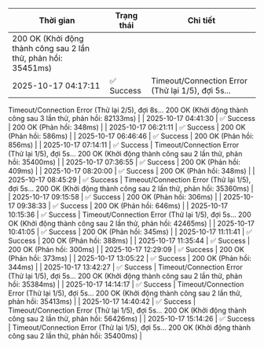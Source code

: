 | Thời gian | Trạng thái | Chi tiết |
|---|---|---|
200 OK (Khởi động thành công sau 2 lần thử, phản hồi: 35451ms) |
| 2025-10-17 04:17:11 | ✅ Success | Timeout/Connection Error (Thử lại 1/5), đợi 5s...
Timeout/Connection Error (Thử lại 2/5), đợi 8s...
200 OK (Khởi động thành công sau 3 lần thử, phản hồi: 82133ms) |
| 2025-10-17 04:41:30 | ✅ Success | 200 OK (Phản hồi: 348ms) |
| 2025-10-17 06:21:11 | ✅ Success | 200 OK (Phản hồi: 586ms) |
| 2025-10-17 06:46:46 | ✅ Success | 200 OK (Phản hồi: 856ms) |
| 2025-10-17 07:14:11 | ✅ Success | Timeout/Connection Error (Thử lại 1/5), đợi 5s...
200 OK (Khởi động thành công sau 2 lần thử, phản hồi: 35400ms) |
| 2025-10-17 07:36:55 | ✅ Success | 200 OK (Phản hồi: 409ms) |
| 2025-10-17 08:20:00 | ✅ Success | 200 OK (Phản hồi: 348ms) |
| 2025-10-17 08:45:29 | ✅ Success | Timeout/Connection Error (Thử lại 1/5), đợi 5s...
200 OK (Khởi động thành công sau 2 lần thử, phản hồi: 35360ms) |
| 2025-10-17 09:15:58 | ✅ Success | 200 OK (Phản hồi: 306ms) |
| 2025-10-17 09:38:33 | ✅ Success | 200 OK (Phản hồi: 646ms) |
| 2025-10-17 10:15:36 | ✅ Success | Timeout/Connection Error (Thử lại 1/5), đợi 5s...
200 OK (Khởi động thành công sau 2 lần thử, phản hồi: 42465ms) |
| 2025-10-17 10:41:05 | ✅ Success | 200 OK (Phản hồi: 345ms) |
| 2025-10-17 11:11:41 | ✅ Success | 200 OK (Phản hồi: 388ms) |
| 2025-10-17 11:35:44 | ✅ Success | 200 OK (Phản hồi: 300ms) |
| 2025-10-17 12:29:09 | ✅ Success | 200 OK (Phản hồi: 373ms) |
| 2025-10-17 13:05:22 | ✅ Success | 200 OK (Phản hồi: 344ms) |
| 2025-10-17 13:42:27 | ✅ Success | Timeout/Connection Error (Thử lại 1/5), đợi 5s...
200 OK (Khởi động thành công sau 2 lần thử, phản hồi: 35384ms) |
| 2025-10-17 14:14:17 | ✅ Success | Timeout/Connection Error (Thử lại 1/5), đợi 5s...
200 OK (Khởi động thành công sau 2 lần thử, phản hồi: 35413ms) |
| 2025-10-17 14:40:42 | ✅ Success | Timeout/Connection Error (Thử lại 1/5), đợi 5s...
200 OK (Khởi động thành công sau 2 lần thử, phản hồi: 56426ms) |
| 2025-10-17 15:14:26 | ✅ Success | Timeout/Connection Error (Thử lại 1/5), đợi 5s...
200 OK (Khởi động thành công sau 2 lần thử, phản hồi: 35400ms) |
